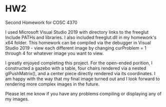# HW2
Second Homework for COSC 4370

I used Microsoft Visual Studio 2019 with directory links to the freeglut Include PATHs and libraries. I also included freeglut.dll in my homework's x64 folder. This homework can be compiled via the debugger in Visual Studio 2019 - view each different image by changing curProblem = 1 through 4 for whatever image you want to view.

I greatly enjoyed completing this project. For the open-ended porition, I constructed a gazebo with a table, four chairs rendered via a nested glPushMatrix(), and a center piece directly rendered via its coordinates. I am happy with the way that my final image turned out and I look forward to rendering more complex images in the future.

Please let me know if you have any problems compiling or displaying any of my images.
